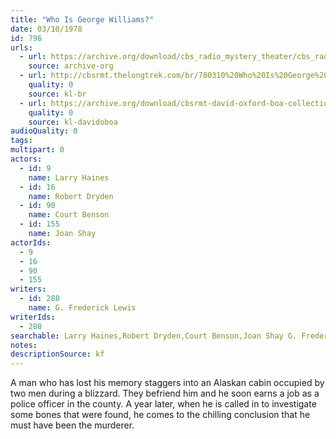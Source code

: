 ```yaml
---
title: "Who Is George Williams?"
date: 03/10/1978
id: 796
urls: 
  - url: https://archive.org/download/cbs_radio_mystery_theater/cbs_radio_mystery_theater-0751-0800.zip/cbs_radio_mystery_theater-0751-0800%2Fcbsrmt_0796_who_is_george_williams.mp3
    source: archive-org
  - url: http://cbsrmt.thelongtrek.com/br/780310%20Who%20Is%20George%20Williams%20-%20WBBM.mp3
    quality: 0
    source: kl-br
  - url: https://archive.org/download/cbsrmt-david-oxford-boa-collection/CBSRMT-780310-0796-Who-Is-George-Williams-(32-22)-[2007]-{BoA}.mp3
    quality: 0
    source: kl-davidoboa
audioQuality: 0
tags: 
multipart: 0
actors:  
  - id: 9
    name: Larry Haines  
  - id: 16
    name: Robert Dryden  
  - id: 90
    name: Court Benson  
  - id: 155
    name: Joan Shay
actorIds:  
  - 9  
  - 16  
  - 90  
  - 155
writers:  
  - id: 288
    name: G. Frederick Lewis
writerIds:  
  - 288
searchable: Larry Haines,Robert Dryden,Court Benson,Joan Shay G. Frederick Lewis
notes: 
descriptionSource: kf
---
```

A man who has lost his memory staggers into an Alaskan cabin occupied by two men during a blizzard. They befriend him and he soon earns a job as a police officer in the county. A year later, when he is called in to investigate some bones that were found, he comes to the chilling conclusion that he must have been the murderer.
